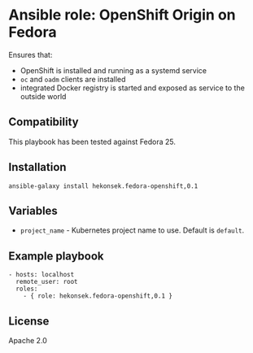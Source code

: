 # Ansible role: OpenShift Origin on Fedora

Ensures that: 
- OpenShift is installed and running as a systemd service
- `oc` and `oadm` clients are installed
- integrated Docker registry is started and exposed as service to the outside world 

## Compatibility

This playbook has been tested against Fedora 25.

## Installation 

    ansible-galaxy install hekonsek.fedora-openshift,0.1

## Variables

- `project_name` - Kubernetes project name to use. Default is `default`.

## Example playbook

    - hosts: localhost
      remote_user: root
      roles:
        - { role: hekonsek.fedora-openshift,0.1 }

## License

Apache 2.0
